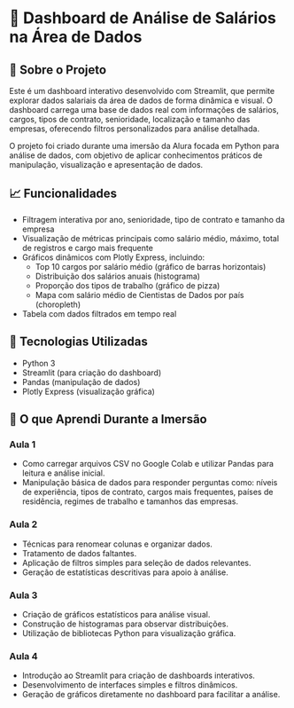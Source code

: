 # 🎲 Dashboard de Análise de Salários na Área de Dados

## 📖 Sobre o Projeto
Este é um dashboard interativo desenvolvido com Streamlit, que permite explorar dados salariais da área de dados de forma dinâmica e visual. O dashboard carrega uma base de dados real com informações de salários, cargos, tipos de contrato, senioridade, localização e tamanho das empresas, oferecendo filtros personalizados para análise detalhada.

O projeto foi criado durante uma imersão da Alura focada em Python para análise de dados, com objetivo de aplicar conhecimentos práticos de manipulação, visualização e apresentação de dados.

## 📈 Funcionalidades
- Filtragem interativa por ano, senioridade, tipo de contrato e tamanho da empresa
- Visualização de métricas principais como salário médio, máximo, total de registros e cargo mais frequente
- Gráficos dinâmicos com Plotly Express, incluindo:
  - Top 10 cargos por salário médio (gráfico de barras horizontais)
  - Distribuição dos salários anuais (histograma)
  - Proporção dos tipos de trabalho (gráfico de pizza)
  - Mapa com salário médio de Cientistas de Dados por país (choropleth)
- Tabela com dados filtrados em tempo real

## 📌 Tecnologias Utilizadas
- Python 3
- Streamlit (para criação do dashboard)
- Pandas (manipulação de dados)
- Plotly Express (visualização gráfica)

## 🎯 O que Aprendi Durante a Imersão
### Aula 1
- Como carregar arquivos CSV no Google Colab e utilizar Pandas para leitura e análise inicial.
- Manipulação básica de dados para responder perguntas como: níveis de experiência, tipos de contrato, cargos mais frequentes, países de residência, regimes de trabalho e tamanhos das empresas.

### Aula 2
- Técnicas para renomear colunas e organizar dados.
- Tratamento de dados faltantes.
- Aplicação de filtros simples para seleção de dados relevantes.
- Geração de estatísticas descritivas para apoio à análise.

### Aula 3
- Criação de gráficos estatísticos para análise visual.
- Construção de histogramas para observar distribuições.
- Utilização de bibliotecas Python para visualização gráfica.

### Aula 4
- Introdução ao Streamlit para criação de dashboards interativos.
- Desenvolvimento de interfaces simples e filtros dinâmicos.
- Geração de gráficos diretamente no dashboard para facilitar a análise.
